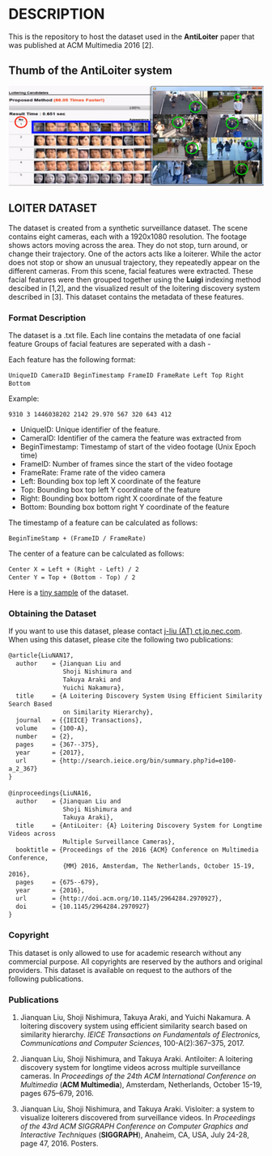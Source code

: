 DESCRIPTION
=============

This is the repository to host the dataset used in the **AntiLoiter** paper that was published at ACM Multimedia 2016 [2].

Thumb of the **AntiLoiter** system
-------------------------------------

![System thumb](loiterer-res-thumb.jpg)



LOITER DATASET
--------------

The dataset is created from a synthetic surveillance dataset.
The scene contains eight cameras, each with a 1920x1080 resolution.
The footage shows actors moving across the area. They do not stop, turn around, or change their trajectory. 
One of the actors acts like a loiterer. While the actor does not stop or show an unusual trajectory, they repeatedly appear on the different cameras.
From this scene, facial features were extracted.
These facial features were then grouped together using the **Luigi** indexing method descibed in [1,2], and the visualized result of the loitering discovery system described in [3].
This dataset contains the metadata of these features.

### Format Description

The dataset is a .txt file.
Each line contains the metadata of one facial feature
Groups of facial features are seperated with a dash \-

Each feature has the following format:
```
UniqueID CameraID BeginTimestamp FrameID FrameRate Left Top Right Bottom
```
Example:
```
9310 3 1446038202 2142 29.970 567 320 643 412
```
- UniqueID: Unique identifier of the feature.
- CameraID: Identifier of the camera the feature was extracted from
- BeginTimestamp: Timestamp of start of the video footage (Unix Epoch time)
- FrameID: Number of frames since the start of the video footage
- FrameRate: Frame rate of the video camera
- Left: Bounding box top left X coordinate of the feature
- Top: Bounding box top left Y coordinate of the feature
- Right: Bounding box bottom right X coordinate of the feature
- Bottom: Bounding box bottom right Y coordinate of the feature

The timestamp of a feature can be calculated as follows:
```
BeginTimeStamp + (FrameID / FrameRate)
```

The center of a feature can be calculated as follows:
```
Center X = Left + (Right - Left) / 2
Center Y = Top + (Bottom - Top) / 2
```

Here is a [tiny sample](dataset/tiny-sample.txt) of the dataset.


### Obtaining the Dataset

If you want to use this dataset, please contact [j-liu (AT) ct.jp.nec.com](mailto:j-liu@ct.jp.nec.com).
When using this dataset, please cite the following two publications:

```
@article{LiuNAN17,
  author    = {Jianquan Liu and
               Shoji Nishimura and
               Takuya Araki and
               Yuichi Nakamura},
  title     = {A Loitering Discovery System Using Efficient Similarity Search Based
               on Similarity Hierarchy},
  journal   = {{IEICE} Transactions},
  volume    = {100-A},
  number    = {2},
  pages     = {367--375},
  year      = {2017},
  url       = {http://search.ieice.org/bin/summary.php?id=e100-a_2_367}
}

@inproceedings{LiuNA16,
  author    = {Jianquan Liu and
               Shoji Nishimura and
               Takuya Araki},
  title     = {AntiLoiter: {A} Loitering Discovery System for Longtime Videos across
               Multiple Surveillance Cameras},
  booktitle = {Proceedings of the 2016 {ACM} Conference on Multimedia Conference,
               {MM} 2016, Amsterdam, The Netherlands, October 15-19, 2016},
  pages     = {675--679},
  year      = {2016},
  url       = {http://doi.acm.org/10.1145/2964284.2970927},
  doi       = {10.1145/2964284.2970927}
}
```

### Copyright

This dataset is only allowed to use for academic research without any commercial purpose. All copyrights are reserved by the authors and original providers. This dataset is available on request to the authors of the following publications.

### Publications

1. Jianquan Liu, Shoji Nishimura, Takuya Araki, and Yuichi Nakamura. A
  loitering discovery system using efficient similarity search based on
  similarity hierarchy. *IEICE Transactions on Fundamentals of Electronics,
  Communications and Computer Sciences*, 100-A(2):367–375, 2017.
  
2. Jianquan Liu, Shoji Nishimura, and Takuya Araki. Antiloiter: A loitering
  discovery system for longtime videos across multiple surveillance cameras.
  In *Proceedings of the 24th ACM International Conference on Multimedia*
  (**ACM Multimedia**), Amsterdam, Netherlands, October 15-19, pages 675–679, 2016.
  
3. Jianquan Liu, Shoji Nishimura, and Takuya Araki. Visloiter: a system to
  visualize loiterers discovered from surveillance videos. In *Proceedings of
  the 43rd ACM SIGGRAPH Conference on Computer Graphics and Interactive
  Techniques* (**SIGGRAPH**), Anaheim, CA, USA, July 24-28, page 47, 2016.
  Posters.
